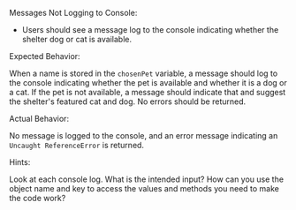 Messages Not Logging to Console:

* Users should see a message log to the console indicating whether the shelter dog or cat is available.

Expected Behavior:

When a name is stored in the `chosenPet` variable, a message should log to the console indicating whether the pet is available and whether it is a dog or a cat. If the pet is not available, a message should indicate that and suggest the shelter's featured cat and dog. No errors should be returned. 

Actual Behavior:

No message is logged to the console, and an error message indicating an `Uncaught ReferenceError` is returned. 

Hints:

Look at each console log. What is the intended input? How can you use the object name and key to access the values and methods you need to make the code work?
